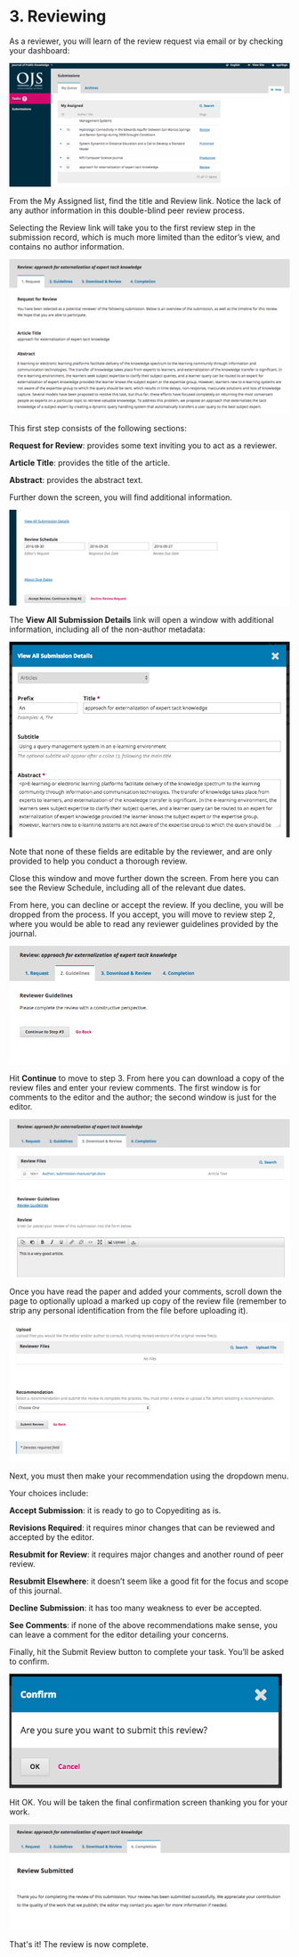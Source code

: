 # 3. Reviewing
As a reviewer, you will learn of the review request via email or by checking your dashboard:

![Reviewer dashboard](./images/3-1.png)

From the My Assigned list, find the title and Review link. Notice the lack of any author information in this double-blind peer review process.

Selecting the Review link will take you to the first review step in the submission record, which is much more limited than the editor’s view, and contains no author information.

![Review overview](./images/3-2.png)

This first step consists of the following sections:

**Request for Review**: provides some text inviting you to act as a reviewer.

**Article Title**: provides the title of the article.

**Abstract**: provides the abstract text.

Further down the screen, you will find additional information.

![Review schedule](./images/3-3.png)

The **View All Submission Details** link will open a window with additional information, including all of the non-author metadata:

![View all submission details](./images/3-4.png)

Note that none of these fields are editable by the reviewer, and are only provided to help you conduct a thorough review.

Close this window and move further down the screen. From here you can see the Review Schedule, including all of the relevant due dates.

From here, you can decline or accept the review. If you decline, you will be dropped from the process. If you accept, you will move to review step 2, where you would be able to read any reviewer guidelines provided by the journal.

![Review step 2](./images/3-5.png)

Hit **Continue** to move to step 3. From here you can download a copy of the review files and enter your review comments. The first window is for comments to the editor and the author; the second window is just for the editor.

![Review step 3](./images/3-6.png)

Once you have read the paper and added your comments, scroll down the page to optionally upload a marked up copy of the review file (remember to strip any personal identification from the file before uploading it). 

![Upload marked up copy of manuscript](./images/3-7.png)

Next, you must then make your recommendation using the dropdown menu.

Your choices include: 

**Accept Submission**: it is ready to go to Copyediting as is.

**Revisions Required**: it requires minor changes that can be reviewed and accepted by the editor.

**Resubmit for Review**: it requires major changes and another round of peer review.

**Resubmit Elsewhere**: it doesn’t seem like a good fit for the focus and scope of this journal.

**Decline Submission**: it has too many weakness to ever be accepted.

**See Comments**: if none of the above recommendations make sense, you can leave a comment for the editor detailing your concerns.


Finally, hit the Submit Review button to complete your task. You’ll be asked to confirm.

![Confirm review](./images/3-8.png)

Hit OK. You will be taken the final confirmation screen thanking you for your work.

![Review submitted](./images/3-9.png)

That's it! The review is now complete.
